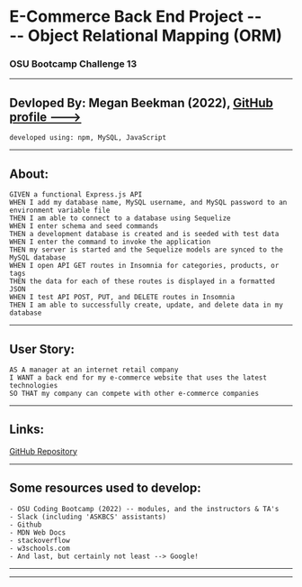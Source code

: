 # E-Commerce Back End Project --<br>-- Object Relational Mapping (ORM)
### OSU Bootcamp Challenge 13
---------------------------------------------------
## Devloped By: Megan Beekman (2022), [GitHub profile --->](https://github.com/meganbeek98)
    developed using: npm, MySQL, JavaScript

---------------------------------------------------

## About: <br>
    GIVEN a functional Express.js API
    WHEN I add my database name, MySQL username, and MySQL password to an environment variable file
    THEN I am able to connect to a database using Sequelize
    WHEN I enter schema and seed commands
    THEN a development database is created and is seeded with test data
    WHEN I enter the command to invoke the application
    THEN my server is started and the Sequelize models are synced to the MySQL database
    WHEN I open API GET routes in Insomnia for categories, products, or tags
    THEN the data for each of these routes is displayed in a formatted JSON
    WHEN I test API POST, PUT, and DELETE routes in Insomnia
    THEN I am able to successfully create, update, and delete data in my database

---------------------------------------------------

## User Story: <br>
    AS A manager at an internet retail company
    I WANT a back end for my e-commerce website that uses the latest technologies
    SO THAT my company can compete with other e-commerce companies

---------------------------------------------------

## Links: <br>

[GitHub Repository](https://github.com/meganbeek98/E-Commerce-ORM.git)

----------------------------------------------------

## Some resources used to develop: <br>
    - OSU Coding Bootcamp (2022) -- modules, and the instructors & TA's
    - Slack (including 'ASKBCS' assistants)
    - Github
    - MDN Web Docs
    - stackoverflow
    - w3schools.com
    - And last, but certainly not least --> Google!

----------------------------------------------------
----------------------------------------------------